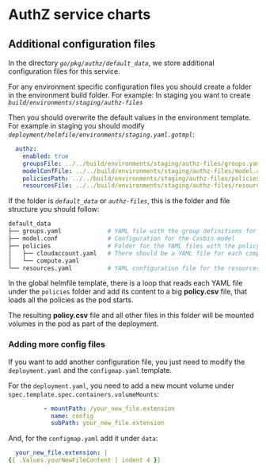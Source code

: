 # AuthZ service charts

## Additional configuration files

In the directory *`go/pkg/authz/default_data`*, we store additional configuration files for this service.

For any environment specific configuration files you should create a folder in the environment build folder. For example: In staging you want to create *`build/environments/staging/authz-files`*

Then you should overwrite the default values in the environment template. For example in staging you should modify *`deployment/helmfile/environments/staging.yaml.gotmpl`*:

```yaml
  authz:
    enabled: true
    groupsFile: ../../build/environments/staging/authz-files/groups.yaml
    modelConfFile: ../../build/environments/staging/authz-files/model.conf
    policiesPath: ../../build/environments/staging/authz-files/policies
    resourcesFile: ../../build/environments/staging/authz-files/resources.yaml
```

If the folder is *`default_data`* or *`authz-files`*, this is the folder and file structure you should follow:

```bash
default_data
├── groups.yaml             # YAML file with the group definitions for Casbin
├── model.conf              # Configuration for the Casbin model
├── policies                # Folder for the YAML files with the policy definitions for Casbin
│   ├── cloudaccount.yaml   # There should be a YAML file for each component
│   └── compute.yaml
└── resources.yaml          # YAML configuration file for the resources allowed actions
```

In the global helmfile template, there is a loop that reads each YAML file under the `policies` folder and add its content to a big **policy.csv** file, that loads all the policies as the pod starts.

The resulting **policy.csv** file and all other files in this folder will be mounted volumes in the pod as part of the deployment.

### Adding more config files

If you want to add another configuration file, you just need to modify the `deployment.yaml` and the `configmap.yaml` template.

For the `deployment.yaml`, you need to add a new mount volume under `spec.template.spec.containers.volumeMounts`:
```yaml
          - mountPath: /your_new_file.extension
            name: config
            subPath: your_new_file.extension
```
And, for the `configmap.yaml` add it under `data`:
```yaml
  your_new_file.extension: |
{{ .Values.yourNewFileContent | indent 4 }}
```

